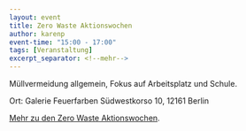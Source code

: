 ```yaml
---
layout: event
title: Zero Waste Aktionswochen
author: karenp
event-time: "15:00 - 17:00"
tags: [Veranstaltung]
excerpt_separator: <!--mehr-->
---
```


Müllvermeidung allgemein, Fokus auf Arbeitsplatz und Schule.<!--mehr-->

Ort: Galerie Feuerfarben
Südwestkorso 10, 12161 Berlin

[Mehr zu den Zero Waste Aktionswochen](https://www.zerowaste-aktionswochen.de/de).
